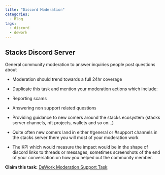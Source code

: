 ```yaml
---
title: "Discord Moderation"
categories:
  - Blog
tags:
  - discord
  - dework
---
```


## Stacks Discord Server
General community moderation to answer inquiries people post questions about

- Moderation should trend towards a full 24hr coverage

- Duplicate this task and mention your moderation actions which include:

- Reporting scams

- Answering non support related questions

- Providing guidance to new comers around the stacks ecosystem (stacks server channels, nft projects, wallets and so on…)

- Quite often new comers land in either #general or #support channels in the stacks server there you will most of your moderation work

- The KPI which would measure the impact would be in the shape of discord links to threads or messages, sometimes screenshots of the end of your conversation on how you helped out the community member.

**Claim this task:** [DeWork Moderation Support Task](https://app.dework.xyz/stacks-adox/wish-tasks?taskId=50fb2cce-8166-48ae-94f3-24ca17acbf59)
